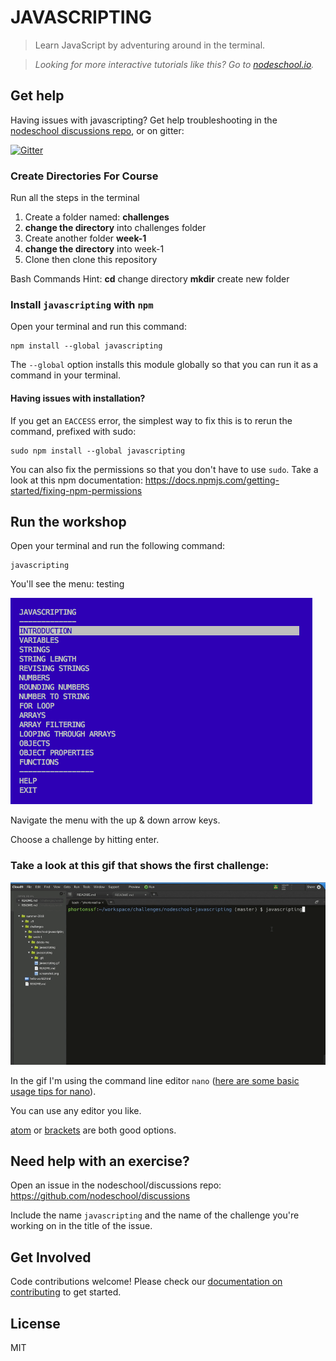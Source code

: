 # JAVASCRIPTING

> Learn JavaScript by adventuring around in the terminal.  

> _Looking for more interactive tutorials like this? Go to [nodeschool.io](http://nodeschool.io)._

## Get help
Having issues with javascripting? Get help troubleshooting in the [nodeschool discussions repo](http://github.com/nodeschool/discussions), or on gitter:

[![Gitter](https://img.shields.io/gitter/room/gitterHQ/gitter.svg)](https://gitter.im/nodeschool/discussions?utm_source=badge&utm_medium=badge&utm_campaign=pr-badge&utm_content=badge)

### Create Directories For Course
Run all the steps in the terminal
1. Create a folder named: **challenges** 
2. **change the directory** into challenges folder
3. Create another folder **week-1**
4. **change the directory** into week-1
5. Clone then clone this repository

Bash Commands Hint:
**cd** change directory
**mkdir** create new folder


### Install `javascripting` with `npm`

Open your terminal and run this command:

```
npm install --global javascripting
```

The `--global` option installs this module globally so that you can run it as a command in your terminal.

#### Having issues with installation?

If you get an `EACCESS` error, the simplest way to fix this is to rerun the command, prefixed with sudo:

```
sudo npm install --global javascripting
```

You can also fix the permissions so that you don't have to use `sudo`. Take a look at this npm documentation:
https://docs.npmjs.com/getting-started/fixing-npm-permissions

## Run the workshop

Open your terminal and run the following command:

```
javascripting
```

You'll see the menu: testing

![javascripting screenshot](screenshot.png)

Navigate the menu with the up & down arrow keys. 

Choose a challenge by hitting enter.

### Take a look at this gif that shows the first challenge:

![first challenge](javascripting.gif)

In the gif I'm using the command line editor `nano` ([here are some basic usage tips for nano](https://github.com/sethvincent/dev-envs-book/blob/master/chapters/05-editors.md#nano)).  

You can use any editor you like. 

[atom](http://atom.io) or [brackets](http://brackets.io/) are both good options.

## Need help with an exercise?

Open an issue in the nodeschool/discussions repo: https://github.com/nodeschool/discussions

Include the name `javascripting` and the name of the challenge you're working on in the title of the issue.

## Get Involved

Code contributions welcome! Please check our [documentation on contributing](https://github.com/workshopper/javascripting/blob/master/CONTRIBUTING.md) to get started.


## License

MIT